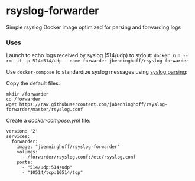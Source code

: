 # rsyslog-forwarder

Simple rsyslog Docker image optimized for parsing and forwarding logs

### Uses

Launch to echo logs received by syslog (514/udp) to stdout:
`docker run --rm -it -p 514:514/udp --name forwarder jbenninghoff/rsyslog-forwarder`

Use `docker-compose` to standardize syslog messages using [syslog parsing](http://www.rsyslog.com/doc/syslog_parsing.html):

Copy the default files:
```
mkdir /forwarder
cd /forwarder
wget https://raw.githubusercontent.com/jabenninghoff/rsyslog-forwarder/master/rsyslog.conf
```

Create a *docker-compose.yml* file:
```
version: '2'
services:
  forwarder:
    image: "jbenninghoff/rsyslog-forwarder"
    volumes:
      - /forwarder/rsyslog.conf:/etc/rsyslog.conf
    ports:
      - "514/udp:514/udp"
      - "10514/tcp:10514/tcp"
```
